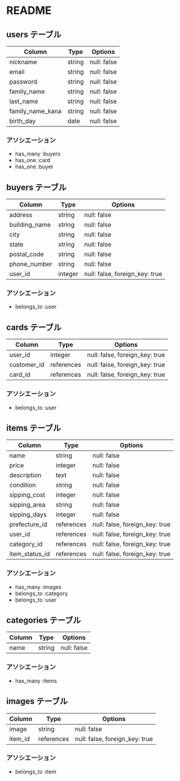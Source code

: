 # README

## users テーブル

| Column           | Type   | Options     |
| ---------------- | ------ | ----------- |
| nickname         | string | null: false |
| email            | string | null: false |
| password         | string | null: false |
| family_name      | string | null: false |
| last_name        | string | null: false |
| family_name_kana | string | null: false |
| birth_day        | date   | null: false |

### アソシエーション
- has_many :buyers
- has_one :card
- has_one :buyer

## buyers テーブル

| Column           | Type   | Options                        |
| ---------------- | ------ | ------------------------------ |
| address          | string | null: false                    |
| building_name    | string | null: false                    |
| city             | string | null: false                    |
| state            | string | null: false                    |
| postal_code      | string | null: false                    |
| phone_number     | string | null: false                    |
| user_id          | integer| null: false, foreign_key: true |

### アソシエーション
- belongs_to :user


## cards テーブル

| Column           | Type       | Options                        |
| ---------------- | ---------- | ------------------------------ |
| user_id          | integer    | null: false, foreign_key: true |
| customer_id      | references | null: false, foreign_key: true |
| card_id          | references | null: false, foreign_key: true |

### アソシエーション
- belongs_to :user

## items テーブル

| Column           | Type       | Options                        |
| ---------------- | ---------- | ------------------------------ |
| name             | string     | null: false                    |
| price            | integer    | null: false                    |
| description      | text       | null: false                    |
| condition        | string     | null: false                    |
| sipping_cost     | integer    | null: false                    |
| sipping_area     | string     | null: false                    |
| sipping_days     | integer    | null: false                    |
| prefecture_id    | references | null: false, foreign_key: true |
| user_id          | references | null: false, foreign_key: true |
| category_id      | references | null: false, foreign_key: true |
| item_status_id   | references | null: false, foreign_key: true |

### アソシエーション
- has_many :images
- belongs_to :category
- belongs_to :user

## categories テーブル

| Column           | Type   | Options                        |
| ---------------- | ------ | ------------------------------ |
| name             | string | null: false                    |

### アソシエーション
- has_many :items

## images テーブル

| Column           | Type       | Options                        |
| ---------------- | ---------- | ------------------------------ |
| image            | string     | null: false                    |
| item_id          | references | null: false, foreign_key: true |

### アソシエーション
- belongs_to :item